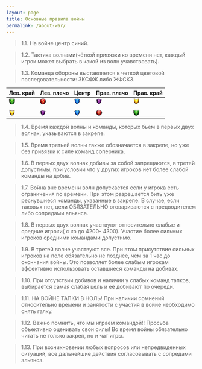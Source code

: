 ```yaml
---
layout: page
title: Основные правила войны
permalink: /about-war/
---
```


> 1.1. На войне центр синий.

> 1.2. Тактика волнами(чёткой привязки ко времени нет, каждый игрок может выбрать в какой из волн учавствовать).

> 1.3. Команда обороны выставляется в четкой цветовой последовательности: ЗКСФЖ либо ЖФСКЗ.

| Лев. край                                                                                                                         | Лев. плечо                                                                                                                    | Центр                                                                                                                       | Прав. плечо                                                                                                                   | Прав. край                                                                                                                        |
| --------------------------------------------------------------------------------------------------------------------------------- | ----------------------------------------------------------------------------------------------------------------------------- | --------------------------------------------------------------------------------------------------------------------------- | ----------------------------------------------------------------------------------------------------------------------------- | --------------------------------------------------------------------------------------------------------------------------------- |
| ![alt text](https://raw.githubusercontent.com/shangri-la-aliance/shangri-la-aliance.github.io/blakmer/images/nature.png "Nature") | ![alt text](https://raw.githubusercontent.com/shangri-la-aliance/shangri-la-aliance.github.io/blakmer/images/fire.png "Fire") | ![alt text](https://raw.githubusercontent.com/shangri-la-aliance/shangri-la-aliance.github.io/blakmer/images/ice.png "Ice") | ![alt text](https://raw.githubusercontent.com/shangri-la-aliance/shangri-la-aliance.github.io/blakmer/images/dark.png "Dark") | ![alt text](https://raw.githubusercontent.com/shangri-la-aliance/shangri-la-aliance.github.io/blakmer/images/holy.png "Holy")     |
|                                                                                                                                   |                                                                                                                               |                                                                                                                             |                                                                                                                               |                                                                                                                                   |
| ![alt text](https://raw.githubusercontent.com/shangri-la-aliance/shangri-la-aliance.github.io/blakmer/images/holy.png "Holy")     | ![alt text](https://raw.githubusercontent.com/shangri-la-aliance/shangri-la-aliance.github.io/blakmer/images/dark.png "Dark") | ![alt text](https://raw.githubusercontent.com/shangri-la-aliance/shangri-la-aliance.github.io/blakmer/images/ice.png "Ice") | ![alt text](https://raw.githubusercontent.com/shangri-la-aliance/shangri-la-aliance.github.io/blakmer/images/fire.png "Fire") | ![alt text](https://raw.githubusercontent.com/shangri-la-aliance/shangri-la-aliance.github.io/blakmer/images/nature.png "Nature") |

> 1.4. Время каждой волны и команды, которых бьем в первых двух волнах, указываются в закрепе.

> 1.5. Время третьей волны также обозначается в закрепе, но уже без привязки к силе команд соперника.

> 1.6. В первых двух волнах добивы за собой запрещаются, в третей допустимы, при условии что у других игроков нет более слабой команды на добив.

> 1.7. Война вне времени волн допускается если у игрока есть ограничения по времени. При этом разрешается бить уже реснувшиеся команды, указанные в закрепе. В случае, если таковых нет, цели ОБЯЗАТЕЛЬНО оговариваются с предводителем либо сопредами альянса.

> 1.8. В первых двух волнах участвуют относительно слабые и средние игроки( с ко до 4200- 4300). Участие более сильных игроков средними командами допустимо.

> 1.9. В третей волне участвуют все. При этом присутствие сильных игроков на поле обязательно не позднее, чем за 1 час до окончания войны. Это позволяет более слабым игрокам эффективно использовать оставшиеся команды на добивах.

> 1.10. При отсутствии добивов и наличии у слабых команд тапков, выбирается самая слабая цель и её добивают по очереди.

> 1.11. НА ВОЙНЕ ТАПКИ В НОЛЬ! При наличии сомнений относительно времени и занятости с участия в войне необходимо снять галку.

> 1.12. Важно помнить, что мы играем командой!! Просьба объективно оценивать свои силы! Во время войны обязательно читать не только закреп, но и чат игры.

> 1.13. При возникновении любых вопросов или непредвиденных ситуаций, все дальнейшие действия согласовывать с сопредами альянса.
